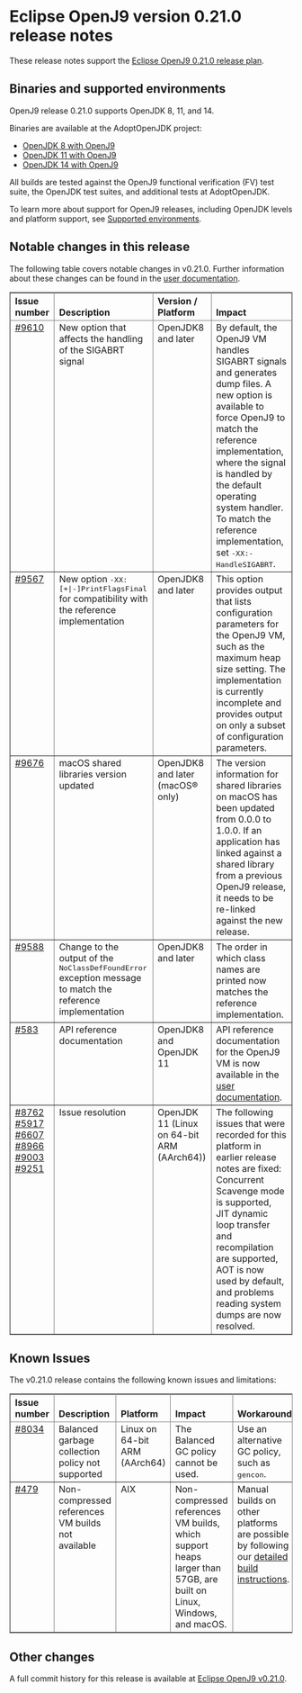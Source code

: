 <!--
* Copyright (c) 2020, 2020 IBM Corp. and others
*
* This program and the accompanying materials are made
* available under the terms of the Eclipse Public License 2.0
* which accompanies this distribution and is available at
* https://www.eclipse.org/legal/epl-2.0/ or the Apache
* License, Version 2.0 which accompanies this distribution and
* is available at https://www.apache.org/licenses/LICENSE-2.0.
*
* This Source Code may also be made available under the
* following Secondary Licenses when the conditions for such
* availability set forth in the Eclipse Public License, v. 2.0
* are satisfied: GNU General Public License, version 2 with
* the GNU Classpath Exception [1] and GNU General Public
* License, version 2 with the OpenJDK Assembly Exception [2].
*
* [1] https://www.gnu.org/software/classpath/license.html
* [2] http://openjdk.java.net/legal/assembly-exception.html
*
* SPDX-License-Identifier: EPL-2.0 OR Apache-2.0 OR GPL-2.0 WITH
* Classpath-exception-2.0 OR LicenseRef-GPL-2.0 WITH Assembly-exception
-->

# Eclipse OpenJ9 version 0.21.0 release notes

These release notes support the [Eclipse OpenJ9 0.21.0 release plan](https://projects.eclipse.org/projects/technology.openj9/releases/0.21.0/plan).

## Binaries and supported environments

OpenJ9 release 0.21.0 supports OpenJDK 8, 11, and 14.

Binaries are available at the AdoptOpenJDK project:

- [OpenJDK 8 with OpenJ9](https://adoptopenjdk.net/archive.html?variant=openjdk8&jvmVariant=openj9)
- [OpenJDK 11 with OpenJ9](https://adoptopenjdk.net/archive.html?variant=openjdk11&jvmVariant=openj9)
- [OpenJDK 14 with OpenJ9](https://adoptopenjdk.net/archive.html?variant=openjdk14&jvmVariant=openj9)

All builds are tested against the OpenJ9 functional verification (FV) test suite, the OpenJDK test suites, and additional tests at AdoptOpenJDK.

To learn more about support for OpenJ9 releases, including OpenJDK levels and platform support, see [Supported environments](https://eclipse.org/openj9/docs/openj9_support/index.html).


## Notable changes in this release

The following table covers notable changes in v0.21.0. Further information about these changes can be found in the [user documentation](https://www.eclipse.org/openj9/docs/version0.21/).

<table cellpadding="4" cellspacing="0" summary="" width="100%" rules="all" frame="border" border="1"><thead align="left">
<tr valign="bottom">
<th valign="bottom">Issue number</th>
<th valign="bottom">Description</th>
<th valign="bottom">Version / Platform</th>
<th valign="bottom">Impact</th>
</tr>
</thead>
<tbody>

<tr><td valign="top"><a href="https://github.com/eclipse/openj9/pull/9610">#9610</a></td>
<td valign="top">New option that affects the handling of the SIGABRT signal</td>
<td valign="top">OpenJDK8 and later</td>
<td valign="top">By default, the OpenJ9 VM handles SIGABRT signals and generates dump files. A new option is available to force OpenJ9 to match the
reference implementation, where the signal is handled by the default operating system handler. To match the reference implementation, set <tt>-XX:-HandleSIGABRT</tt>.</td>
</tr>

<tr><td valign="top"><a href="https://github.com/eclipse/openj9/pull/9567">#9567</a></td>
<td valign="top">New option <tt>-XX:[+|-]PrintFlagsFinal</tt> for compatibility with the reference implementation</td>
<td valign="top">OpenJDK8 and later</td>
<td valign="top">This option provides output that lists configuration parameters for the OpenJ9 VM, such as the maximum heap size setting. The
implementation is currently incomplete and provides output on only a subset of configuration parameters.</td>
</tr>

<tr><td valign="top"><a href="https://github.com/eclipse/openj9/pull/9676">#9676</a></td>
<td valign="top">macOS shared libraries version updated</td>
<td valign="top">OpenJDK8 and later (macOS&reg; only)</td>
<td valign="top">The version information for shared libraries on macOS has been updated from 0.0.0 to 1.0.0. If an application has linked against a shared library from a previous OpenJ9 release, it needs to be re-linked against the new release.</td>
</tr>

<tr><td valign="top"><a href="https://github.com/eclipse/openj9/pull/9588">#9588</a></td>
<td valign="top">Change to the output of the <tt>NoClassDefFoundError</tt> exception message to match the reference implementation</td>
<td valign="top">OpenJDK8 and later</td>
<td valign="top">The order in which class names are printed now matches the reference implementation.</td>
</tr>

<tr><td valign="top"><a href="https://github.com/eclipse/openj9-docs/pull/583">#583</a></td>
<td valign="top">API reference documentation</td>
<td valign="top">OpenJDK8 and OpenJDK 11</td>
<td valign="top">API reference documentation for the OpenJ9 VM is now available in the <a href="https://www.eclipse.org/openj9/docs/api-overview/">user documentation</a>.</td>
</tr>

<tr><td valign="top"><a href="https://github.com/eclipse/openj9/issues/8762">#8762</a> <a href="https://github.com/eclipse/openj9/issues/5917">#5917</a> <a href="https://github.com/eclipse/openj9/issues/6607">#6607</a> <a href="https://github.com/eclipse/openj9/issues/8966">#8966</a> <a href="https://github.com/eclipse/openj9/issues/9003">#9003</a> <a href="https://github.com/eclipse/openj9/issues/9251">#9251</a></td>
<td valign="top">Issue resolution</td>
<td valign="top">OpenJDK 11 (Linux on 64-bit ARM (AArch64))</td>
<td valign="top">The following issues that were recorded for this platform in earlier release notes are fixed: Concurrent Scavenge mode is supported,
JIT dynamic loop transfer and recompilation are supported, AOT is now used by default, and problems reading system dumps are now resolved.</td>
</tr>

</table>


## Known Issues

The v0.21.0 release contains the following known issues and limitations:

<table cellpadding="4" cellspacing="0" summary="" width="100%" rules="all" frame="border" border="1">
<thead align="left">
<tr valign="bottom">
<th valign="bottom">Issue number</th>
<th valign="bottom">Description</th>
<th valign="bottom">Platform</th>
<th valign="bottom">Impact</th>
<th valign="bottom">Workaround</th>
</tr>
</thead>
<tbody>

<tr><td valign="top"><a href="https://github.com/eclipse/openj9/issues/8034">#8034</a></td>
<td valign="top">Balanced garbage collection policy not supported</td>
<td valign="top">Linux on 64-bit ARM (AArch64)</td>
<td valign="top">The Balanced GC policy cannot be used. </td>
<td valign="top">Use an alternative GC policy, such as <tt>gencon</tt>.</td>
</tr>

<tr><td valign="top"><a href="https://github.com/eclipse/openj9/issues/479">#479</a></td>
<td valign="top">Non-compressed references VM builds not available</td>
<td valign="top">AIX</td>
<td valign="top">Non-compressed references VM builds, which support heaps larger than 57GB, are built on Linux, Windows, and macOS. </td>
<td valign="top">Manual builds on other platforms are possible by following our <a href="https://github.com/eclipse/openj9/blob/master/buildenv/Build_Instructions_V8.md">detailed build instructions</a>.</td>
</tr>

</tbody>
</table>


## Other changes

A full commit history for this release is available at [Eclipse OpenJ9 v0.21.0](https://github.com/eclipse/openj9/releases/tag/openj9-0.21.0).
